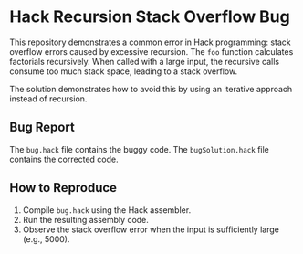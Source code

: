 # Hack Recursion Stack Overflow Bug

This repository demonstrates a common error in Hack programming: stack overflow errors caused by excessive recursion.  The `foo` function calculates factorials recursively.  When called with a large input, the recursive calls consume too much stack space, leading to a stack overflow.

The solution demonstrates how to avoid this by using an iterative approach instead of recursion.

## Bug Report
The `bug.hack` file contains the buggy code. The `bugSolution.hack` file contains the corrected code.

## How to Reproduce
1. Compile `bug.hack` using the Hack assembler.
2. Run the resulting assembly code.
3. Observe the stack overflow error when the input is sufficiently large (e.g., 5000).